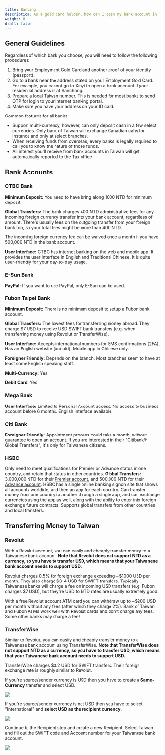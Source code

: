 ```yaml
---
title: Banking
description: As a gold card holder, how can I open my bank account in Taiwan?
weight: 8
draft: false
---
```


## General Guidelines

Regardless of which bank you choose, you will need to follow the following procedures:

1. Bring your Employment Gold Card and another proof of your identity (passport).
2. Go to a bank near the address stated on your Employment Gold Card. For example, you cannot go to Xinyi to open a bank account if your residential address is at Sanchong.
3. Prepare a local Taiwan number. This is needed for most banks to send OTP for login to your internet banking portal.
4. Make sure you have your address on your ID card.

Common features for all banks:

* Support multi-currency, however, can only deposit cash in a few select currencies. Only bank of Taiwan will exchange Canadian cahs for instance and only at select branches.
* When receiving funds from overseas, every banks is legally required to call you to know the nature of those funds.
* All interest you'll receive from bank accounts in Taiwan will get automatically reported to the Tax office

## Bank Accounts

### CTBC Bank

**Minimum Deposit:**
You need to have bring along 1000 NTD for minimum deposit. 

**Global Transfers:**
The bank charges 400 NTD administrative fees for any incoming foreign currency transfer into your bank account, regardless of amount. There's usually fees on the outgoing transfer from your foreign bank too, so your total fees might be more than 400 NTD. 

The incoming foreign currency fee can be waived once a month if you have 500,000 NTD in the bank account. 

**User Interface:**
CTBC has internet banking on the web and mobile app. It provides the user interface in English and Traditional Chinese. It is quite user-friendly for your day-to-day usage.

### E-Sun Bank

**PayPal:**
If you want to use PayPal, only E-Sun can be used. 

### Fubon Taipei Bank

**Minimum Deposit:**
There is no minimum deposit to setup a Fubon bank account.

**Global Transfers:**
The lowest fees for transferring money abroad. They charge $7 USD to receive USD SWIFT bank transfers (e.g. when transferring money using Revolut or TransferWise).

**User Interface:**
Accepts international numbers for SMS confirmations (2FA). Has an English website (but old). Mobile app in Chinese only.

**Foreigner Friendly:**
Depends on the branch. Most branches seem to have at least some English speaking staff.

**Multi-Currency:**
Yes

**Debit Card:**
Yes

### Mega Bank

**User Interface:**
Limited to Personal Account access. No access to business account before 6 months. English interface available.

### Citi Bank

**Foreigner Friendly:**
Appointment process could take a month, without guarantee to open an account. If you are interested in their "Citibank® Global Transfers", it's only for Taiwanese citizens.

### HSBC
Only need to meet qualifications for Premier or Advance status in one country, and retain that status in other countries.
**Global Transfers:**
3,000,000 NTD for their [Premier account](https://www.hsbc.com.tw/en-tw/premier/), and 500,000 NTD for their [Advance account](https://www.hsbc.com.tw/en-tw/advance/).
HSBC has a single online banking signon site that shows all accounts worldide, and then an app for each country.
Can transfer money from one country to another through a single app, and can exchange currencies using the app as well, along with the ability to enter into foreign exchange future contracts.
Supports global transfers from other countries and local transfers.

## Transferring Money to Taiwan

### Revolut

With a Revolut account, you can easily and cheaply transfer money to a Taiwanese bank account. **Note that Revolut does not support NTD as a currency, so you have to transfer USD, which means that your Taiwanese bank account needs to support USD.**

Revolut charges 0.5% for foreign exchange exceeding ~$1000 USD per month. They also charge $3-4 USD for SWIFT transfers. Typically Taiwanese banks will charge a fee on incoming USD transfers (e.g. Fubon charges $7 USD), but they're USD to NTD rates are usually extremely good.

With a free Revolut account ATM card you can withdraw up to ~$200 USD per month without any fees (after which they charge 2%). Bank of Taiwan and Fubon ATMs work well with Revolut cards and don't charge any fees. Some other banks may charge a fee!

### TransferWise

Similar to Revolut, you can easily and cheaply transfer money to a Taiwanese bank account using TransferWise. **Note that TransferWise does not support NTD as a currency, so you have to transfer USD, which means that your Taiwanese bank account needs to support USD.**

TransferWise charges $3.2 USD for SWIFT transfers. Their foreign exchange rate is roughly similar to Revolut.

If you're source/sender currency is USD then you have to create a **Same-Currency** transfer and select USD.

![](/images/transferwise-same-currency.png)

If you're source/sender currency is not USD then you have to select "International" and **select USD as the recipient currency**.

![](/images/transferwise-international.png)

Continue to the Recipient step and create a new Recipient. Select Taiwan and fill out the SWIFT code and Account number for your Taiwanese bank account.

![](/images/transferwise-recipient.png)
